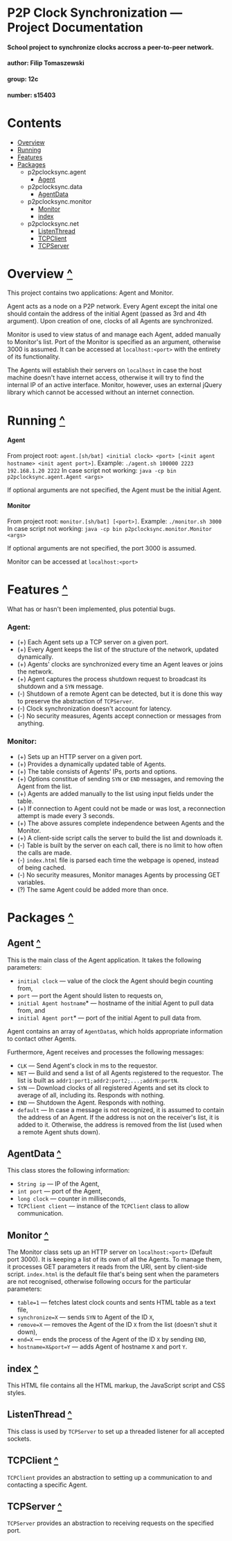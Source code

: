 # P2P Clock Synchronization — Project Documentation
#### School project to synchronize clocks accross a peer-to-peer network.
#### author: Filip Tomaszewski
#### group: 12c
#### number: s15403


# Contents
* [Overview](#overview-)
* [Running](#running-)
* [Features](#features-)
* [Packages](#packages-)
	* p2pclocksync.agent
		* [Agent](#agent-)
	* p2pclocksync.data
		* [AgentData](#agentdata-)
	* p2pclocksync.monitor
		* [Monitor](#monitor-)
		* [index](#index-)
	* p2pclocksync.net
		* [ListenThread](#listenthread-)
		* [TCPClient](#tcpclient-)
		* [TCPServer](#tcpserver-)

# Overview [^](#contents)
This project contains two applications: Agent and Monitor.

Agent acts as a node on a P2P network. Every Agent except the inital one should contain the address of the initial Agent (passed as 3rd and 4th argument). Upon creation of one, clocks of all Agents are synchronized.

Monitor is used to view status of and manage each Agent, added manually to Monitor's list. Port of the Monitor is specified as an argument, otherwise 3000 is assumed. It can be accessed at `localhost:<port>` with the entirety of its functionality.

The Agents will establish their servers on `localhost` in case the host machine doesn't have internet access, otherwise it will try to find the internal IP of an active interface. Monitor, however, uses an external jQuery library which cannot be accessed without an internet connection.

# Running [^](#contents)
#### Agent

From project root: `agent.[sh/bat] <initial clock> <port> [<init agent hostname> <init agent port>]`.
Example: `./agent.sh 100000 2223 192.168.1.20 2222`
In case script not working: `java -cp bin p2pclocksync.agent.Agent <args>`

If optional arguments are not specified, the Agent must be the initial Agent.

#### Monitor

From project root: `monitor.[sh/bat] [<port>]`.
Example: `./monitor.sh 3000`
In case script not working: `java -cp bin p2pclocksync.monitor.Monitor <args>`

If optional arguments are not specified, the port 3000 is assumed.

Monitor can be accessed at `localhost:<port>`

# Features [^](#contents)
What has or hasn't been implemented, plus potential bugs.
### Agent:
* (+) Each Agent sets up a TCP server on a given port.
* (+) Every Agent keeps the list of the structure of the network, updated  dynamically.
* (+) Agents' clocks are synchronized every time an Agent leaves or joins the network.
* (+) Agent captures the process shutdown request to broadcast its shutdown and a `SYN` message.
* (-) Shutdown of a remote Agent can be detected, but it is done this way to preserve the abstraction of `TCPServer`.
* (-) Clock synchronization doesn't account for latency.
* (-) No security measures, Agents accept connection or messages from anything.
### Monitor:
* (+) Sets up an HTTP server on a given port.
* (+) Provides a dynamically updated table of Agents.
* (+) The table consists of Agents' IPs, ports and options.
* (+) Options constitue of sending `SYN` or `END` messages, and removing the Agent from the list.
* (+) Agents are added manually to the list using input fields under the table.
* (+) If connection to Agent could not be made or was lost, a reconnection attempt is made every 3 seconds.
* (+) The above assures complete independence between Agents and the Monitor.
* (+) A client-side script calls the server to build the list and downloads it.
* (-) Table is built by the server on each call, there is no limit to how often the calls are made.
* (-) `index.html` file is parsed each time the webpage is opened, instead of being cached.
* (-) No security measures, Monitor manages Agents by processing GET variables.
* (?) The same Agent could be added more than once.

# Packages [^](#contents)
## Agent [^](#contents)
This is the main class of the Agent application. It takes the following parameters:
* `initial clock` — value of the clock the Agent should begin counting from,
* `port` —  port the Agent should listen to requests on,
* `initial Agent hostname`\* — hostname of the initial Agent to pull data from, and
* `initial Agent port`\* — port of the initial Agent to pull data from.

Agent contains an array of `AgentData`s, which holds appropriate information to contact other Agents.

Furthermore, Agent receives and processes the following messages:
* `CLK` — Send Agent's clock in ms to the requestor.
* `NET` — Build and send a list of all Agents registered to the requestor. The list is built as `addr1:port1;addr2:port2;...;addrN:portN`.
* `SYN` — Download clocks of all registered Agents and set its clock to average of all, including its. Responds with nothing.
* `END` — Shutdown the Agent. Responds with nothing.
* `default` — In case a message is not recognized, it is assumed to contain the address of an Agent. If the address is not on the receiver's list, it is added to it. Otherwise, the address is removed from the list (used when a remote Agent shuts down).

## AgentData [^](#contents)
This class stores the following information:
* `String ip` — IP of the Agent,
* `int port` — port of the Agent,
* `long clock` — counter in milliseconds,
* `TCPClient client` — instance of the `TCPClient` class to allow communication.

## Monitor [^](#contents)
The Monitor class sets up an HTTP server on `localhost:<port>` (Default port 3000). It is keeping a list of its own of all the Agents. To manage them, it processes GET parameters it reads from the URI, sent by client-side script. `index.html` is the default file that's being sent when the parameters are not recognised, otherwise following occurs for the particular parameters:
* `table=1` — fetches latest clock counts and sents HTML table as a text file,
* `synchronize=X` — sends `SYN` to Agent of the ID `X`,
* `remove=X` — removes the Agent of the ID `X` from the list (doesn't shut it down),
* `end=X` — ends the process of the Agent of the ID `X` by sending `END`,
* `hostname=X&port=Y` — adds Agent of hostname `X` and port `Y`.

## index [^](#contents)
This HTML file contains all the HTML markup, the JavaScript script and CSS styles.

## ListenThread [^](#contents)
This class is used by `TCPServer` to set up a threaded listener for all accepted sockets.

## TCPClient [^](#contents)
`TCPClient` provides an abstraction to setting up a communication to and contacting a specific Agent.

## TCPServer [^](#contents)
`TCPServer` provides an abstraction to receiving requests on the specified port.
